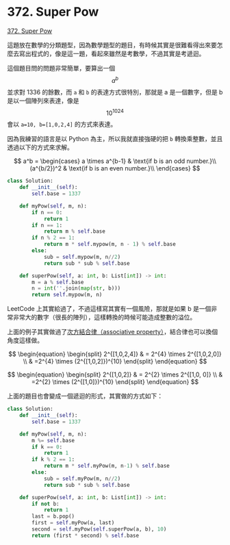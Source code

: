 # 372. Super Pow

[372. Super Pow](https://leetcode.com/problems/super-pow/)

這題放在數學的分類題型，因為數學題型的題目，有時候其實是很難看得出來要怎麼去寫出程式的，像是這一題，看起來雖然是考數學，不過其實是考遞迴。

這個題目問的問題非常簡單，要算出一個 $$a^b$$ 並求對 1336 的餘數，而 `a` 和 `b` 的表達方式很特別，那就是 a 是一個數字，但是 b 是以一個陣列來表達，像是 $$10^{1024}$$會以 `a=10, b=[1,0,2,4]` 的方式來表達。

因為我練習的語言是以 Python 為主，所以我就直接強硬的把 `b` 轉換乘整數，並且透過以下的方式來求解。

$$
a^b = \begin{cases}
      a \times a^{b-1} & \text{if b is an odd number.}\\
      (a^{b/2})^2 & \text{if b is an even number.}\\
    \end{cases}
$$

```python
class Solution:
    def __init__(self):
        self.base = 1337

    def myPow(self, m, n):
        if n == 0:
            return 1
        if n == 1:
            return m % self.base
        if n % 2 == 1:
            return m * self.mypow(m, n - 1) % self.base
        else:
            sub = self.mypow(m, n//2)
            return sub * sub % self.base

    def superPow(self, a: int, b: List[int]) -> int:
        m = a % self.base
        n = int(''.join(map(str, b)))
        return self.mypow(m, n)
```

LeetCode 上其實給過了，不過這樣寫其實有一個風險，那就是如果 b 是一個非常非常大的數字（很長的陣列），這樣轉換的時候可能造成整數的溢位。

上面的例子其實做過了[次方結合律（associative property）](https://zh.wikipedia.org/wiki/%E7%BB%93%E5%90%88%E5%BE%8B)，結合律也可以換個角度這樣做。

$$
\begin{equation}
\begin{split}
2^{[1,0,2,4]} & = 2^{4} \times 2^{[1,0,2,0]} \\
 & =2^{4} \times (2^{[1,0,2]})^{10}
\end{split}
\end{equation}
$$

$$
\begin{equation}
\begin{split}
2^{[1,0,2]} & = 2^{2} \times 2^{[1,0, 0]} \\
 & =2^{2} \times (2^{[1,0]})^{10}
\end{split}
\end{equation}
$$

上面的題目也會變成一個遞迴的形式，其實做的方式如下：

```python
class Solution:
    def __init__(self):
        self.base = 1337

    def myPow(self, m, n):
        m %= self.base
        if k == 0:
            return 1
        if k % 2 == 1:
            return m * self.myPow(m, n-1) % self.base
        else:
            sub = self.myPow(m, n//2)
            return sub * sub % self.base

    def superPow(self, a: int, b: List[int]) -> int:        
        if not b:
            return 1
        last = b.pop()
        first = self.myPow(a, last)
        second = self.myPow(self.superPow(a, b), 10)
        return (first * second) % self.base
```

